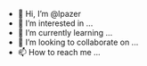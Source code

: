 - 👋 Hi, I’m @lpazer
- 👀 I’m interested in ...
- 🌱 I’m currently learning ...
- 💞️ I’m looking to collaborate on ...
- 📫 How to reach me ...

<!---
lpazer/lpazer is a ✨ special ✨ repository because its `README.md` (this file) appears on your GitHub profile.
You can click the Preview link to take a look at your changes.
--->
